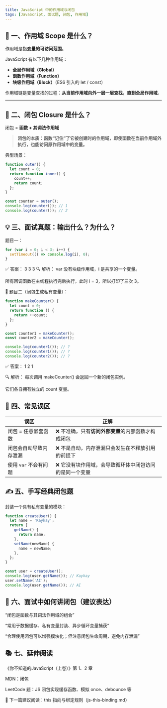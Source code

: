 ```yaml
---
title: JavaScript 中的作用域与闭包
tags: [JavaScript, 面试题, 闭包, 作用域]
---
```


## 📌 一、作用域 Scope 是什么？

作用域是指**变量的可访问范围**。

JavaScript 有以下几种作用域：

- **全局作用域（Global）**
- **函数作用域（Function）**
- **块级作用域（Block）**（ES6 引入的 let / const）

作用域链是变量查找的过程：**从当前作用域向外一层一层查找，直到全局作用域**。

---

## 🧠 二、闭包 Closure 是什么？

闭包 = **函数 + 其词法作用域**

> **闭包的本质：函数“记住”了它被创建时的作用域，即使函数在当前作用域外执行，也能访问原作用域中的变量。**

典型场景：

```js
function outer() {
  let count = 0;
  return function inner() {
    count++;
    return count;
  };
}

const counter = outer();
console.log(counter()); // 1
console.log(counter()); // 2
```
## 💡 三、面试真题：输出什么？为什么？
题目一：
```js
for (var i = 0; i < 3; i++) {
  setTimeout(() => console.log(i), 0);
}
```

✅ 答案：
3
3
3
🔍 解析：
var 没有块级作用域，i 是共享的一个变量。

所有回调函数在主线程执行完后执行，此时 i = 3，所以打印了三次 3。

🧪 题目二（闭包生成私有变量）：
```js
function makeCounter() {
  let count = 0;
  return function () {
    return ++count;
  };
}

const counter1 = makeCounter();
const counter2 = makeCounter();

console.log(counter1()); // ?
console.log(counter1()); // ?
console.log(counter2()); // ?

```
✅ 答案：
1
2
1

🔍 解析：
每次调用 makeCounter() 会返回一个新的闭包实例。

它们各自拥有独立的 count 变量。

## 🚫 四、常见误区
| 误区             | 正解                           |
| -------------- | ---------------------------- |
| 闭包 = 任意嵌套函数    | ❌ 不准确，只有**访问外部变量**的内部函数才构成闭包 |
| 闭包会自动导致内存泄漏    | ❌ 不是自动，内存泄漏只会发生在不释放引用的前提下    |
| 使用 `var` 不会有问题 | ❌ 它没有块作用域，会导致循环体中闭包访问的是同一个变量 |


## ✍️ 五、手写经典闭包题
封装一个具有私有变量的模块：
```js
function createUser() {
  let name = 'Kaykay';
  return {
    getName() {
      return name;
    },
    setName(newName) {
      name = newName;
    },
  };
}

const user = createUser();
console.log(user.getName()); // Kaykay
user.setName('AI');
console.log(user.getName()); // AI
```
## 🧱 六、面试中如何讲闭包（建议表达）
“闭包是函数与其词法作用域的组合”

“常用于数据缓存、私有变量封装、异步循环变量捕获”

“合理使用闭包可以增强模块化；但注意闭包生命周期，避免内存泄漏”

## 📚 七、延伸阅读
《你不知道的JavaScript（上卷）》第 1、2 章

MDN：闭包

LeetCode 题：JS 闭包实现缓存函数、模拟 once、debounce 等

🧭 下一篇建议阅读：this 指向与绑定规则（js-this-binding.md）